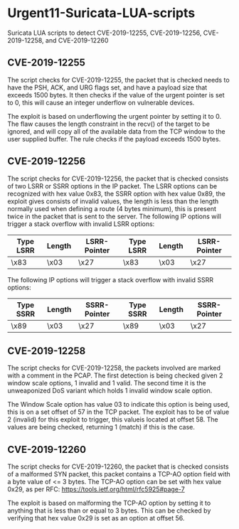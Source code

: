# Urgent11-Suricata-LUA-scripts
Suricata LUA scripts to detect CVE-2019-12255, CVE-2019-12256, CVE-2019-12258, and CVE-2019-12260

## CVE-2019-12255
The script checks for CVE-2019-12255, the packet that is checked needs to have the PSH, ACK, and URG flags set, and have a payload size that exceeds 1500 bytes. It then checks if the value of the urgent pointer is set to 0, this will cause an integer underflow on vulnerable devices.

The exploit is based on underflowing the urgent pointer by setting it to 0. The flaw causes the length constraint in the recv() of the target to be ignored, and will copy all of the available data from the TCP window to the user supplied buffer. The rule checks if the payload exceeds 1500 bytes.

## CVE-2019-12256
The script checks for CVE-2019-12256, the packet that is checked consists of two LSRR or SSRR options in the IP packet. The LSRR options can be recognized with hex value 0x83, the SSRR option with hex value 0x89, the exploit gives consists of invalid values, the length is less than the length normally used when defining a route (4 bytes minimum), this is present twice in the packet that is sent to the server. The following IP options will trigger a stack overflow with invalid LSRR options:

| Type LSRR | Length | LSRR-Pointer | Type LSRR | Length | LSRR-Pointer |
|-----------|--------|--------------|-----------|--------|--------------|
| \x83      | \x03   | \x27         | \x83      | \x03   | \x27

The following IP options will trigger a stack overflow with invalid SSRR options:

| Type SSRR | Length | SSRR-Pointer | Type SSRR | Length | SSRR-Pointer |
|-----------|--------|--------------|-----------|--------|--------------|
| \x89      | \x03   | \x27         | \x89      | \x03   | \x27

## CVE-2019-12258
The script checks for CVE-2019-12258, the packets involved are marked with a comment in the PCAP. The first detection is being checked given 2 window scale options, 1 invalid and 1 valid. The second time it is the unweaponized DoS variant which holds 1 invalid window scale option.

The Window Scale option has value 03 to indicate this option is being used, this is on a set  offset of 57 in the TCP packet. The exploit has to be of value 2 (invalid) for this exploit to trigger, this valueis located at offset 58. The values are being checked, returning 1 (match) if this is the case.

## CVE-2019-12260
The script checks for CVE-2019-12260, the packet that is checked consists of a malformed SYN packet, this packet contains a TCP-AO option field with a byte value of <= 3 bytes. The TCP-AO option can be set with hex value 0x29, as per RFC: https://tools.ietf.org/html/rfc5925#page-7

The exploit is based on malforming the TCP-AO option by setting it to anything that is less than or equal to 3 bytes. This can be checked by verifying that hex value 0x29 is set as an option at offset 56.
